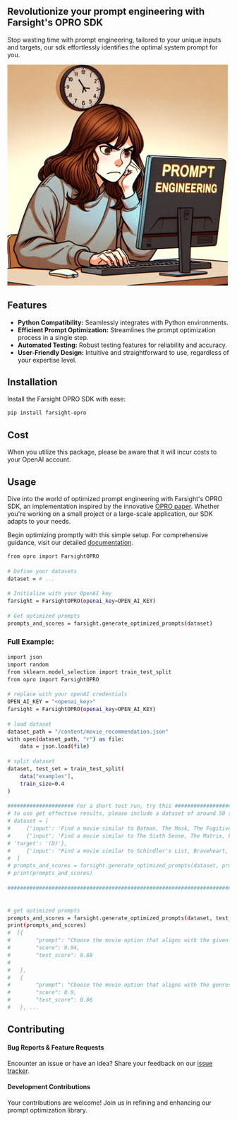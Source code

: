
## Revolutionize your prompt engineering with Farsight's OPRO SDK   
Stop wasting time with prompt engineering, tailored to your unique inputs and targets, our sdk effortlessly identifies the optimal system prompt for you.
 
<img src="images/readme_cartoon.png" alt="cartoon" width="500"/>




## Features

- **Python Compatibility:** Seamlessly integrates with Python environments.
- **Efficient Prompt Optimization:** Streamlines the prompt optimization process in a single step.
- **Automated Testing:** Robust testing features for reliability and accuracy.
- **User-Friendly Design:** Intuitive and straightforward to use, regardless of your expertise level.

## Installation

Install the Farsight OPRO SDK with ease:

```bash
pip install farsight-opro
```

## Cost
When you utilize this package, please be aware that it will incur costs to your OpenAI account.

## Usage

Dive into the world of optimized prompt engineering with Farsight's OPRO SDK, an implementation inspired by the innovative [OPRO paper](https://arxiv.org/abs/2309.03409). Whether you're working on a small project or a large-scale application, our SDK adapts to your needs.

Begin optimizing promptly with this simple setup. For comprehensive guidance, visit our detailed [documentation](https://api.farsight-ai.com/farsight-opro/).

```bash
from opro import FarsightOPRO

# Define your datasets
dataset = # ...

# Initialize with your OpenAI key
farsight = FarsightOPRO(openai_key=OPEN_AI_KEY)

# Get optimized prompts
prompts_and_scores = farsight.generate_optimized_prompts(dataset)
```

### Full Example:

```bash
import json
import random
from sklearn.model_selection import train_test_split
from opro import FarsightOPRO

# replace with your openAI credentials
OPEN_AI_KEY = "<openai_key>"
farsight = FarsightOPRO(openai_key=OPEN_AI_KEY)

# load dataset
dataset_path = "/content/movie_recommendation.json"
with open(dataset_path, "r") as file:
    data = json.load(file)

# split dataset
dataset, test_set = train_test_split(
    data["examples"],
    train_size=0.4
)

##################### For a short test run, try this #####################
# to use get effective results, please include a dataset of around 50 samples
# dataset = [
#     {'input': 'Find a movie similar to Batman, The Mask, The Fugitive, Pretty Woman:\nOptions:\n(A) The Front Page\n(B) Maelstrom\n(C) The Lion King\n(D) Lamerica','target': '(C)'},
#     {'input': 'Find a movie similar to The Sixth Sense, The Matrix, Forrest Gump, The Shawshank Redemption:\nOptions:\n(A) Street Fighter II The Animated Movie\n(B) The Sheltering Sky\n(C) The Boy Who Could Fly\n(D) Terminator 2 Judgment Day', 
# 'target': '(D)'},
#     {'input': "Find a movie similar to Schindler's List, Braveheart, The Silence of the Lambs, Tombstone:\nOptions:\n(A) Orlando\n(B) Guilty of Romance\n(C) Forrest Gump\n(D) All the Real Girls", 'target': '(C)'},
#  ]
# prompts_and_scores = farsight.generate_optimized_prompts(dataset, prompts_generated_per_iteration=2, num_iterations=3)
# print(prompts_and_scores)

########################################################################


# get optimized prompts
prompts_and_scores = farsight.generate_optimized_prompts(dataset, test_set)
print(prompts_and_scores) 
#  [{
#        "prompt": "Choose the movie option that aligns with the given movies' genres, popularity, critical acclaim, and overall quality to provide the most accurate and comprehensive recommendation."
#        "score": 0.94,
#        "test_score": 0.88
#
#   },
#   {
#        "prompt": "Choose the movie option that aligns with the genres, themes, popularity, critical acclaim, and overall quality of the given movies to provide the most accurate and comprehensive recommendation."
#        "score": 0.9,
#        "test_score": 0.86
#   }, ...
```

## Contributing

#### Bug Reports & Feature Requests

Encounter an issue or have an idea? Share your feedback on our [issue tracker](https://github.com/farsight-ai/farsight-opro/issues).

#### Development Contributions

Your contributions are welcome! Join us in refining and enhancing our prompt optimization library.
